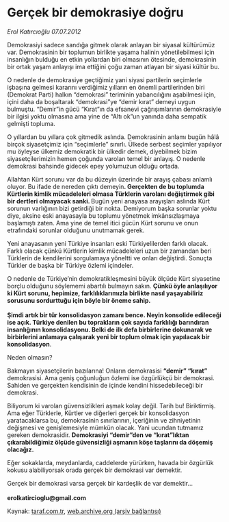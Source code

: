 # Gerçek bir demokrasiye doğru

*Erol Katırcıoğlu 07.07.2012*

<div class="yazi"><p>Demokrasiyi sadece sandığa gitmek olarak anlayan bir siyasal kültürümüz var. Demokrasinin bir toplumun birlikte yaşama halinin yönetilebilmesi için insanlığın bulduğu en etkin yollardan biri olmasının ötesinde, demokrasinin bir ortak yaşam anlayışı ima ettiğini çoğu zaman atlayan bir siyasi kültür bu. </p>
<p>O nedenle de demokrasiye geçtiğimiz yani siyasi partilerin seçimlerle işbaşına gelmesi kararını verdiğimiz yılların en önemli partilerinden biri (Demokrat Parti) halkın “demokrasi” teriminin yabancılığını aşabilmesi için, içini daha da boşaltarak “demokrasi”ye “demir kırat” demeyi uygun bulmuştu. “Demir”in gücü “Kırat”ın da efsanevi çağrışımlarının demokrasiyle bir ilgisi yoktu olmasına ama yine de “Altı ok”un yanında daha sempatik gelmişti topluma. </p>
<p>O yıllardan bu yıllara çok gitmedik aslında. Demokrasinin anlamı bugün hâlâ birçok siyasetçimiz için “seçimlerle” sınırlı. Ülkede serbest seçimler yapılıyor mu öyleyse ülkemiz demokratik bir ülkedir demek, diyebilmek bizim siyasetçilerimizin hemen çoğunda varolan temel bir anlayış. O nedenle demokrasi bahsinde gidecek epey yolumuzun olduğu ortada.</p>
<p>Allahtan Kürt sorunu var da bu düzeyin üzerinde bir arayış çabası anlamlı oluyor. Bu ifade de nereden çıktı demeyin<b>. Gerçekten de bu toplumda Kürtlerin kimlik mücadeleleri olmasa Türklerin varolanı değiştirmek gibi bir dertleri olmayacak sanki. </b>Bugün yeni anayasa arayışları aslında Kürt sorunun varlığının bizi getirdiği bir nokta. Demiyorum başka sorunlar yoktu diye, aksine eski anayasayla bu toplumu yönetmek imkânsızlaşmaya başlamıştı zaten. Ama yine de temel itici gücün Kürt sorunu ve onun etrafındaki sorunlar olduğunu unutmamak gerek.</p>
<p>Yeni anayasanın yeni Türkiye insanları eski Türkiyelilerden farklı olacak. Farklı olacak çünkü Kürtlerin kimlik mücadeleleri uzun bir zamandan beri Türklerin de kendilerini sorgulamaya yöneltti ve onları değiştirdi. Sonuçta Türkler de başka bir Türkiye özlemi içindeler.</p>
<p>O nedenle de Türkiye’nin demokratikleşmesini büyük ölçüde Kürt siyasetine borçlu olduğunu söylememi abartılı bulmayın sakın. <b>Çünkü öyle anlaşılıyor ki Kürt sorunu, hepimize, farklılıklarımızla birlikte nasıl yaşayabiliriz sorusunu sordurttuğu için böyle bir öneme sahip.<br/><br/></b><b>Şimdi artık bir tür konsolidasyon zamanı bence. Neyin konsolide edileceği ise açık. Türkiye denilen bu toprakların çok sayıda farklılığı barındıran insanlığının konsolidasyonu. Belki de ilk defa birbirlerine dokunarak ve birbirlerini anlamaya çalışarak yeni bir toplum olmak için yapılacak bir konsolidasyon</b>.</p>
<p>Neden olmasın?</p>
<p>Bakmayın siyasetçilerin bazılarına! Onların demokrasisi <b>“demir” “kırat”</b> demokrasisi. Ama geniş çoğunluğun özlemi ise özgürlükçü bir demokrasi. Sahiden ve gerçekten kendisinin de içinde kendini hissedebileceği bir demokrasi.</p>
<p>Biliyorum ki varolan güvensizlikleri aşmak kolay değil. Tarih bu! Biriktirmiş. Ama eğer Türklerle, Kürtler ve diğerleri gerçek bir konsolidasyon yaratacaklarsa bu, demokrasinin sınırlarının, içeriğinin ve zihniyetinin değişmesi ve genişlemesiyle mümkün olacak. Yani ucundan tutmamız gereken demokrasidir. <b>Demokrasiyi “demir”den ve “kırat”lıktan çıkarabildiğimiz ölçüde güvensizliği aşmanın köşe taşlarını da döşemiş olacağız.</b></p>
<p>Eğer sokaklarda, meydanlarda, caddelerde yürürken, havada bir özgürlük kokusu alabiliyorsak orada gerçek bir demokrasi var demektir. </p>
<p>Gerçek bir demokrasi varsa gerçek bir kardeşlik de var demektir…<br/><br/><strong>erolkatircioglu@gmail.com</strong></p>
</div>

Kaynak: [taraf.com.tr](http://www.taraf.com.tr/erol-katircioglu/makale-gercek-bir-demokrasiye-dogru.htm), [web.archive.org (arşiv bağlantısı)](http://web.archive.org/web/20131107073334/http://www.taraf.com.tr/erol-katircioglu/makale-gercek-bir-demokrasiye-dogru.htm)
